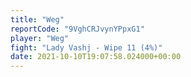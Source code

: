 ```yaml
---
title: "Weg"
reportCode: "9VghCRJvynYPpxG1"
player: "Weg"
fight: "Lady Vashj - Wipe 11 (4%)"
date: 2021-10-10T19:07:58.024000+00:00
---
```

